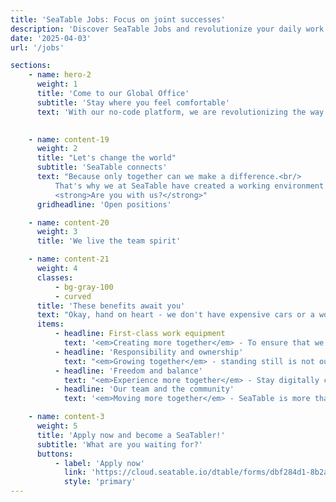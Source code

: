 ```yaml
---
title: 'SeaTable Jobs: Focus on joint successes'
description: 'Discover SeaTable Jobs and revolutionize your daily work routine with our no-code platform. Become part of the change!'
date: '2025-04-03'
url: '/jobs'

sections:
    - name: hero-2
      weight: 1
      title: 'Come to our Global Office'
      subtitle: 'Stay where you feel comfortable'
      text: 'With our no-code platform, we are revolutionizing the way people around the world will work with data in the future. For this mission, we need people with drive and the will to make a difference. People who take the initiative and stay on the ball with their jobs.'
      

    - name: content-19
      weight: 2
      title: "Let's change the world"
      subtitle: 'SeaTable connects'
      text: "Because only together can we make a difference.<br/>
          That's why we at SeaTable have created a working environment that focuses on trust and team spirit. Each of our employees can decide for themselves where they work from - because time zone or location don't play a role in the result. The main thing is that you feel comfortable.<br/><br/>What counts instead is enthusiasm - and that's what unites us. We live the philosophy behind the no-code approach and are passionate about improving the everyday working lives of thousands of people.<br/><br/>
          <strong>Are you with us?</strong>"
      gridheadline: 'Open positions'

    - name: content-20
      weight: 3
      title: 'We live the team spirit'

    - name: content-21
      weight: 4
      classes:
          - bg-gray-100
          - curved
      title: 'These benefits await you'
      text: "Okay, hand on heart - we don't have expensive cars or a world-famous name. Because we think freedom is worth much more. Do you feel the same way? Then become part of our team and look forward to:"
      items:
          - headline: First-class work equipment
            text: '<em>Creating more together</em> - To ensure that we can work efficiently, reliably and comfortably everywhere, every team member receives the equipment he or she needs. Because only those who like to work, work well!'
          - headline: 'Responsibility and ownership'
            text: "<em>Growing together</em> - standing still is not our thing. That's why we not only develop SeaTable further, but also your skills! Together we will find the right tasks to help you progress."
          - headline: 'Freedom and balance'
            text: "<em>Experience more together</em> - Stay digitally connected with us and work in our Global Office when and where you want. Never miss out on what's important to you - whether it's a mountain climb or grandma's birthday coffee."
          - headline: 'Our team and the community'
            text: '<em>Moving more together</em> - SeaTable is more than just software. We want to create something great together and share it with the SeaTable community around the world. Become a part of it now!'

    - name: content-3
      weight: 5
      title: 'Apply now and become a SeaTabler!'
      subtitle: 'What are you waiting for?'
      buttons:
          - label: 'Apply now'
            link: 'https://cloud.seatable.io/dtable/forms/dbf284d1-8b2a-4729-92fa-8b7ab1579731/'
            style: 'primary'
---
```

